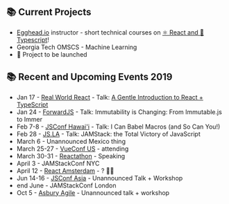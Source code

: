 ## 📚 Current Projects

- [Egghead.io](https://egghead.io/) instructor - short technical courses on [⚛️ React and 📜 Typescript](https://egghead.io/courses/design-systems-with-react-and-typescript-in-storybook)!
- Georgia Tech OMSCS - Machine Learning
- 🌟 Project to be launched

## 📚 Recent and Upcoming Events 2019

- Jan 17 - [Real World React](https://www.meetup.com/Real-World-React/events/256448268/) - Talk: [A Gentle Introduction to React + TypeScript](https://twitter.com/swyx/status/1086153419927089153)
- Jan 24 - [ForwardJS](https://forwardjs.com/) - Talk: Immutability is Changing: From Immutable.js to Immer
- Feb 7-8 - [JSConf Hawai'i](https://www.jsconfhi.com/) - Talk:
  I Can Babel Macros (and So Can You!)
- Feb 28 - [JS.LA](https://js.la/) - Talk: JAMStack: the Total Victory of JavaScript
- March 6 - Unannounced Mexico thing
- March 25-27 - [VueConf US](http://vueconf.us/) - attending
- March 30-31 - [Reactathon](https://www.reactathon.com/) - Speaking
- April 3 - JAMStackConf NYC
- April 12 - [React Amsterdam](https://react.amsterdam/) - ? 🙏🏼
- Jun 14-16 - [JSConf Asia](https://2019.jsconf.asia/) - Unannounced Talk + Workshop
- end June - JAMStackConf London
- Oct 5 - [Asbury Agile](http://www.asburyagile.com/) - Unannounced talk + workshop
